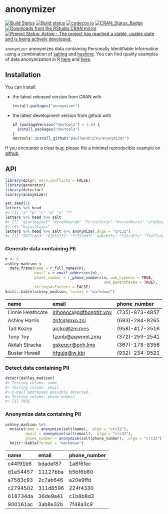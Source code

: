 <!-- README.md is generated from README.Rmd. Please edit that file -->
anonymizer
==========

[![Build Status](https://travis-ci.org/paulhendricks/anonymizer.png?branch=master)](https://travis-ci.org/paulhendricks/anonymizer) [![Build status](https://ci.appveyor.com/api/projects/status/qu5j8q9wvit2i3pe/branch/master?svg=true)](https://ci.appveyor.com/project/paulhendricks/anonymizer/branch/master) [![codecov.io](http://codecov.io/github/paulhendricks/anonymizer/coverage.svg?branch=master)](http://codecov.io/github/paulhendricks/anonymizer?branch=master) [![CRAN\_Status\_Badge](http://www.r-pkg.org/badges/version/anonymizer)](http://cran.r-project.org/package=anonymizer) [![Downloads from the RStudio CRAN mirror](http://cranlogs.r-pkg.org/badges/anonymizer)](http://cran.rstudio.com/package=anonymizer) [![Project Status: Active - The project has reached a stable, usable state and is being actively developed.](http://www.repostatus.org/badges/0.1.0/active.svg)](http://www.repostatus.org/#active)

`anonymizer` anonymizes data containing Personally Identifiable Information using a combination of [salting](https://en.wikipedia.org/wiki/Salt_%28cryptography%29) and [hashing](https://en.wikipedia.org/wiki/Hash_function). You can find quality examples of data anonymization in R [here](http://jangorecki.github.io/blog/2014-11-07/Data-Anonymization-in-R.html) and [here](http://4dpiecharts.com/2011/08/23/anonymising-data/).

Installation
------------

You can install:

-   the latest released version from CRAN with

    ``` r
    install.packages("anonymizer")
    ```

-   the latest development version from github with

    ``` r
    if (packageVersion("devtools") < 1.6) {
      install.packages("devtools")
    }
    devtools::install_github("paulhendricks/anonymizer")
    ```

If you encounter a clear bug, please file a minimal reproducible example on [github](https://github.com/paulhendricks/anonymizer/issues).

API
---

``` r
library(dplyr, warn.conflicts = FALSE)
library(generator)
library(detector)
library(anonymizer)

set.seed(1)
letters %>% head
#> [1] "a" "b" "c" "d" "e" "f"
letters %>% head %>% salt
#> [1] "gjoxfagjoxf" "xyrqbbxyrqb" "ferjucferju" "mszjudmszju" "yfqdgeyfqdg"
#> [6] "kajwifkajwi"
letters %>% head %>% salt %>% anonymize(.algo = "crc32")
#> [1] "5877c483" "d1b55731" "f17920d3" "ad4cbf5c" "530cd27e" "73a77c84"
```

### Generate data containing PII

``` r
n <- 6
ashley_madison <- 
  data.frame(name = r_full_names(n), 
             email = r_email_addresses(n), 
             phone_number = r_phone_numbers(n, use_hyphens = TRUE, 
                                            use_parentheses = TRUE), 
             stringsAsFactors = FALSE)
knitr::kable(ashley_madison, format = "markdown")
```

| name             | email                     | phone\_number  |
|:-----------------|:--------------------------|:---------------|
| Linnie Heathcote | <lrjhqeoc@gdfbosptiz.vpy> | (735)-873-4857 |
| Ashley Harris    | <zpfc@mxo.zsi>            | (683)-284-8265 |
| Tad Kozey        | <arcko@zm.mes>            | (958)-417-3516 |
| Tony Toy         | <fzonb@aqwnml.zmq>        | (372)-259-2541 |
| Akilah Stracke   | <gskeqcr@pnh.lme>         | (367)-178-8356 |
| Buster Howell    | <hfgujq@w.kbi>            | (932)-234-9521 |

### Detect data containing PII

``` r
detect(ashley_madison)
#> Testing column: name
#> Testing column: email
#> E-mail addresses possibly detected.
#> Testing column: phone_number
#> [1] TRUE
```

### Anonymize data containing PII

``` r
ashley_madison %>% 
  mutate(name = anonymize(salt(name), .algo = "crc32"), 
         email = anonymize(salt(email), .algo = "crc32"), 
         phone_number = anonymize(salt(phone_number), .algo = "crc32")) %>% 
  knitr::kable(format = "markdown")
```

| name     | email    | phone\_number |
|:---------|:---------|:--------------|
| c44f91b6 | bdadef87 | 1a8f6fec      |
| d1e54457 | 11127bba | b5bf6b80      |
| a7583c93 | 2c7ab646 | a20e9ffd      |
| c2794502 | 311d8596 | 224f4330      |
| 618734da | 36de9a41 | c1b8b8d3      |
| 900161ac | 3ab8e32b | 7f48a3c9      |
